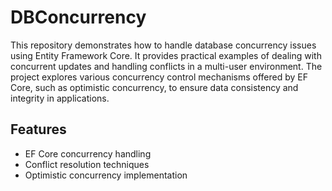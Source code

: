 # DBConcurrency

This repository demonstrates how to handle database concurrency issues using Entity Framework Core. It provides practical examples of dealing with concurrent updates and handling conflicts in a multi-user environment. The project explores various concurrency control mechanisms offered by EF Core, such as optimistic concurrency, to ensure data consistency and integrity in applications.

## Features
- EF Core concurrency handling
- Conflict resolution techniques
- Optimistic concurrency implementation
